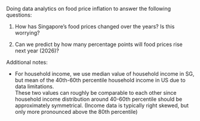 Doing data analytics on food price inflation to answer the following questions:

1. How has Singapore’s food prices changed over the years? Is this worrying?

2. Can we predict by how many percentage points will food prices rise next year (2026)?








Additional notes:
- For household income, we use median value of household income in SG, but mean of the 40th-60th percentile household income in US due to data limitations.<br>
  These two values can roughly be comparable to each other since household income distribution around 40-60th percentile should be approximately symmetrical. (Income data is typically right skewed, but only more pronounced above the 80th percentile)
  
